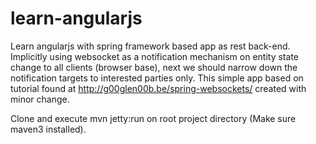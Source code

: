 learn-angularjs
===============

Learn angularjs with spring framework based app as rest back-end. Implicitly using websocket as a notification mechanism on entity state change to all clients (browser base), next we should narrow down the notification targets to interested parties only. This simple app based on tutorial found at http://g00glen00b.be/spring-websockets/ created with minor change.

Clone and execute mvn jetty:run on root project directory (Make sure maven3 installed).

